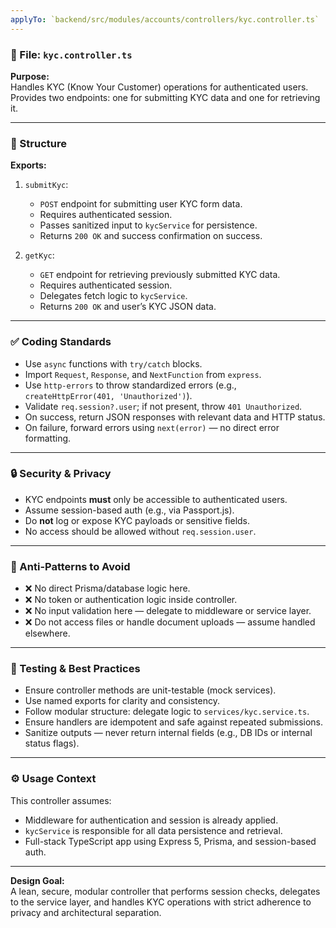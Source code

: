 ```yaml
---
applyTo: `backend/src/modules/accounts/controllers/kyc.controller.ts`
---
```


### 📄 File: `kyc.controller.ts`

**Purpose:**  
Handles KYC (Know Your Customer) operations for authenticated users.  
Provides two endpoints: one for submitting KYC data and one for retrieving it.

---

### 🧱 Structure

**Exports:**
1. `submitKyc`:  
   - `POST` endpoint for submitting user KYC form data.  
   - Requires authenticated session.  
   - Passes sanitized input to `kycService` for persistence.  
   - Returns `200 OK` and success confirmation on success.

2. `getKyc`:  
   - `GET` endpoint for retrieving previously submitted KYC data.  
   - Requires authenticated session.  
   - Delegates fetch logic to `kycService`.  
   - Returns `200 OK` and user’s KYC JSON data.

---

### ✅ Coding Standards

- Use `async` functions with `try/catch` blocks.
- Import `Request`, `Response`, and `NextFunction` from `express`.
- Use `http-errors` to throw standardized errors (e.g., `createHttpError(401, 'Unauthorized')`).
- Validate `req.session?.user`; if not present, throw `401 Unauthorized`.
- On success, return JSON responses with relevant data and HTTP status.
- On failure, forward errors using `next(error)` — no direct error formatting.

---

### 🔒 Security & Privacy

- KYC endpoints **must** only be accessible to authenticated users.
- Assume session-based auth (e.g., via Passport.js).
- Do **not** log or expose KYC payloads or sensitive fields.
- No access should be allowed without `req.session.user`.

---

### 🚫 Anti-Patterns to Avoid

- ❌ No direct Prisma/database logic here.
- ❌ No token or authentication logic inside controller.
- ❌ No input validation here — delegate to middleware or service layer.
- ❌ Do not access files or handle document uploads — assume handled elsewhere.

---

### 🧪 Testing & Best Practices

- Ensure controller methods are unit-testable (mock services).
- Use named exports for clarity and consistency.
- Follow modular structure: delegate logic to `services/kyc.service.ts`.
- Ensure handlers are idempotent and safe against repeated submissions.
- Sanitize outputs — never return internal fields (e.g., DB IDs or internal status flags).

---

### ⚙️ Usage Context

This controller assumes:
- Middleware for authentication and session is already applied.
- `kycService` is responsible for all data persistence and retrieval.
- Full-stack TypeScript app using Express 5, Prisma, and session-based auth.

---

**Design Goal:**  
A lean, secure, modular controller that performs session checks, delegates to the service layer, and handles KYC operations with strict adherence to privacy and architectural separation.
